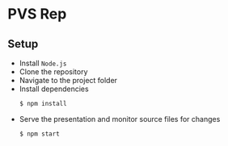 # PVS Rep

## Setup

- Install `Node.js`
- Clone the repository
- Navigate to the project folder 
- Install dependencies
    ```bash
    $ npm install
    ```
- Serve the presentation and monitor source files for changes
    ```bash
    $ npm start
    ```
